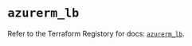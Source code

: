 # `azurerm_lb`

Refer to the Terraform Registory for docs: [`azurerm_lb`](https://registry.terraform.io/providers/hashicorp/azurerm/3.58.0/docs/resources/lb).
